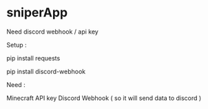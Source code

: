 # sniperApp
Need discord webhook / api key

Setup :

pip install requests

pip install discord-webhook

Need :

Minecraft API key
Discord Webhook ( so it will send data to discord )
